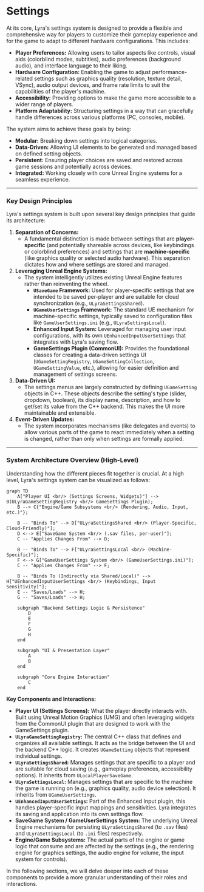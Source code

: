 # Settings

At its core, Lyra's settings system is designed to provide a flexible and comprehensive way for players to customize their gameplay experience and for the game to adapt to different hardware configurations. This includes:

* **Player Preferences:** Allowing users to tailor aspects like controls, visual aids (colorblind modes, subtitles), audio preferences (background audio), and interface language to their liking.
* **Hardware Configuration:** Enabling the game to adjust performance-related settings such as graphics quality (resolution, texture detail, VSync), audio output devices, and frame rate limits to suit the capabilities of the player's machine.
* **Accessibility:** Providing options to make the game more accessible to a wider range of players.
* **Platform Adaptability:** Structuring settings in a way that can gracefully handle differences across various platforms (PC, consoles, mobile).

The system aims to achieve these goals by being:

* **Modular:** Breaking down settings into logical categories.
* **Data-Driven:** Allowing UI elements to be generated and managed based on defined setting objects.
* **Persistent:** Ensuring player choices are saved and restored across game sessions and potentially across devices.
* **Integrated:** Working closely with core Unreal Engine systems for a seamless experience.

***

### **Key Design Principles**

Lyra's settings system is built upon several key design principles that guide its architecture:

1. **Separation of Concerns:**
   * A fundamental distinction is made between settings that are **player-specific** (and potentially shareable across devices, like keybindings or colorblind preferences) and settings that are **machine-specific** (like graphics quality or selected audio hardware). This separation dictates how and where settings are stored and managed.
2. **Leveraging Unreal Engine Systems:**
   * The system intelligently utilizes existing Unreal Engine features rather than reinventing the wheel.
     * **`USaveGame` Framework:** Used for player-specific settings that are intended to be saved per-player and are suitable for cloud synchronization (e.g., `ULyraSettingsShared`).
     * **`UGameUserSettings` Framework:** The standard UE mechanism for machine-specific settings, typically saved to configuration files like `GameUserSettings.ini` (e.g., `ULyraSettingsLocal`).
     * **Enhanced Input System:** Leveraged for managing user input configurations, with its own `UEnhancedInputUserSettings` that integrates with Lyra's saving flow.
     * **GameSettings Plugin (CommonUI):** Provides the foundational classes for creating a data-driven settings UI (`UGameSettingRegistry`, `UGameSettingCollection`, `UGameSettingValue`, etc.), allowing for easier definition and management of settings screens.
3. **Data-Driven UI:**
   * The settings menus are largely constructed by defining `UGameSetting` objects in C++. These objects describe the setting's type (slider, dropdown, boolean), its display name, description, and how to get/set its value from the C++ backend. This makes the UI more maintainable and extensible.
4. **Event-Driven Updates:**
   * The system incorporates mechanisms (like delegates and events) to allow various parts of the game to react immediately when a setting is changed, rather than only when settings are formally applied.

***

### **System Architecture Overview (High-Level)**

Understanding how the different pieces fit together is crucial. At a high level, Lyra's settings system can be visualized as follows:

```mermaid
graph TD
    A["Player UI <br/> (Settings Screens, Widgets)"] --> B(ULyraGameSettingRegistry <br/> GameSettings Plugin);
    B --> C{"Engine/Game Subsystems <br/> (Rendering, Audio, Input, etc.)"};

    B -- "Binds To" --> D["ULyraSettingsShared <br/> (Player-Specific, Cloud-Friendly)"];
    D <--> E["SaveGame System <br/> (.sav files, per-user)"];
    C -- "Applies Changes From" --> D;

    B -- "Binds To" --> F["ULyraSettingsLocal <br/> (Machine-Specific)"];
    F <--> G["GameUserSettings System <br/> (GameUserSettings.ini)"];
    C -- "Applies Changes From" --> F;

    B -- "Binds To (Indirectly via Shared/Local)" --> H["UEnhancedInputUserSettings <br/> (Keybindings, Input Sensitivity)"];
    E -- "Saves/Loads" --> H;
    G -- "Saves/Loads" --> H;

    subgraph "Backend Settings Logic & Persistence"
        D
        E
        F
        G
        H
    end

    subgraph "UI & Presentation Layer"
        A
        B
    end

    subgraph "Core Engine Interaction"
        C
    end
```

**Key Components and Interactions:**

* **Player UI (Settings Screens):** What the player directly interacts with. Built using Unreal Motion Graphics (UMG) and often leveraging widgets from the CommonUI plugin that are designed to work with the GameSettings plugin.
* **`ULyraGameSettingRegistry`:** The central C++ class that defines and organizes all available settings. It acts as the bridge between the UI and the backend C++ logic. It creates `UGameSetting` objects that represent individual settings.
* **`ULyraSettingsShared`:** Manages settings that are specific to a player and are suitable for cloud saving (e.g., gameplay preferences, accessibility options). It inherits from `ULocalPlayerSaveGame`.
* **`ULyraSettingsLocal`:** Manages settings that are specific to the machine the game is running on (e.g., graphics quality, audio device selection). It inherits from `UGameUserSettings`.
* **`UEnhancedInputUserSettings`:** Part of the Enhanced Input plugin, this handles player-specific input mappings and sensitivities. Lyra integrates its saving and application into its own settings flow.
* **SaveGame System / GameUserSettings System:** The underlying Unreal Engine mechanisms for persisting `ULyraSettingsShared` (to `.sav` files) and `ULyraSettingsLocal` (to `.ini` files) respectively.
* **Engine/Game Subsystems:** The actual parts of the engine or game logic that consume and are affected by the settings (e.g., the rendering engine for graphics settings, the audio engine for volume, the input system for controls).

In the following sections, we will delve deeper into each of these components to provide a more granular understanding of their roles and interactions.
